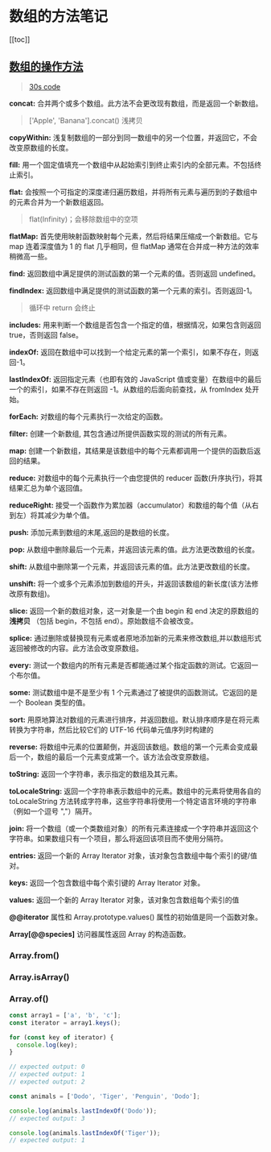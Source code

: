 # 数组的方法笔记

[[toc]]

## [数组的操作方法](https://developer.mozilla.org/zh-CN/docs/Web/JavaScript/Reference/Global_Objects/Array)

> [30s code](https://www.30secondsofcode.org/js/t/array/p/1/)

**concat:** 合并两个或多个数组。此方法不会更改现有数组，而是返回一个新数组。

> ['Apple', 'Banana'].concat() 浅拷贝

**copyWithin:** 浅复制数组的一部分到同一数组中的另一个位置，并返回它，不会改变原数组的长度。

**fill:** 用一个固定值填充一个数组中从起始索引到终止索引内的全部元素。不包括终止索引。

**flat:** 会按照一个可指定的深度递归遍历数组，并将所有元素与遍历到的子数组中的元素合并为一个新数组返回。

> flat(Infinity)；会移除数组中的空项

**flatMap:** 首先使用映射函数映射每个元素，然后将结果压缩成一个新数组。它与 map 连着深度值为 1 的 flat 几乎相同，但 flatMap 通常在合并成一种方法的效率稍微高一些。

**find:** 返回数组中满足提供的测试函数的第一个元素的值。否则返回 undefined。

**findIndex:** 返回数组中满足提供的测试函数的第一个元素的索引。否则返回-1。

> 循环中 return 会终止

**includes:** 用来判断一个数组是否包含一个指定的值，根据情况，如果包含则返回 true，否则返回 false。

**indexOf:** 返回在数组中可以找到一个给定元素的第一个索引，如果不存在，则返回-1。

**lastIndexOf:** 返回指定元素（也即有效的 JavaScript 值或变量）在数组中的最后一个的索引，如果不存在则返回 -1。从数组的后面向前查找，从 fromIndex 处开始。

**forEach:** 对数组的每个元素执行一次给定的函数。

**filter:** 创建一个新数组, 其包含通过所提供函数实现的测试的所有元素。

**map:** 创建一个新数组，其结果是该数组中的每个元素都调用一个提供的函数后返回的结果。

**reduce:** 对数组中的每个元素执行一个由您提供的 reducer 函数(升序执行)，将其结果汇总为单个返回值。

**reduceRight:** 接受一个函数作为累加器（accumulator）和数组的每个值（从右到左）将其减少为单个值。

**push:** 添加元素到数组的末尾,返回的是数组的长度。

**pop:** 从数组中删除最后一个元素，并返回该元素的值。此方法更改数组的长度。

**shift:** 从数组中删除第一个元素，并返回该元素的值。此方法更改数组的长度。

**unshift:** 将一个或多个元素添加到数组的开头，并返回该数组的新长度(该方法修改原有数组)。

**slice:** 返回一个新的数组对象，这一对象是一个由 begin 和 end 决定的原数组的 **浅拷贝** （包括 begin，不包括 end）。原始数组不会被改变。

**splice:** 通过删除或替换现有元素或者原地添加新的元素来修改数组,并以数组形式返回被修改的内容。此方法会改变原数组。

**every:** 测试一个数组内的所有元素是否都能通过某个指定函数的测试。它返回一个布尔值。

**some:** 测试数组中是不是至少有 1 个元素通过了被提供的函数测试。它返回的是一个 Boolean 类型的值。

**sort:** 用原地算法对数组的元素进行排序，并返回数组。默认排序顺序是在将元素转换为字符串，然后比较它们的 UTF-16 代码单元值序列时构建的

**reverse:** 将数组中元素的位置颠倒，并返回该数组。数组的第一个元素会变成最后一个，数组的最后一个元素变成第一个。该方法会改变原数组。

**toString:** 返回一个字符串，表示指定的数组及其元素。

**toLocaleString:** 返回一个字符串表示数组中的元素。数组中的元素将使用各自的 toLocaleString 方法转成字符串，这些字符串将使用一个特定语言环境的字符串（例如一个逗号 ","）隔开。

**join:** 将一个数组（或一个类数组对象）的所有元素连接成一个字符串并返回这个字符串。如果数组只有一个项目，那么将返回该项目而不使用分隔符。

**entries:** 返回一个新的 Array Iterator 对象，该对象包含数组中每个索引的键/值对。

**keys:** 返回一个包含数组中每个索引键的 Array Iterator 对象。

**values:** 返回一个新的 Array Iterator 对象，该对象包含数组每个索引的值

**@@iterator** 属性和 Array.prototype.values() 属性的初始值是同一个函数对象。

**Array[@@species]** 访问器属性返回 Array 的构造函数。

### Array.from()

### Array.isArray()

### Array.of()

```js
const array1 = ['a', 'b', 'c'];
const iterator = array1.keys();

for (const key of iterator) {
  console.log(key);
}

// expected output: 0
// expected output: 1
// expected output: 2
```

```js
const animals = ['Dodo', 'Tiger', 'Penguin', 'Dodo'];

console.log(animals.lastIndexOf('Dodo'));
// expected output: 3

console.log(animals.lastIndexOf('Tiger'));
// expected output: 1
```
